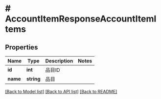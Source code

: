 # # AccountItemResponseAccountItemItems

## Properties

Name | Type | Description | Notes
------------ | ------------- | ------------- | -------------
**id** | **int** | 品目ID |
**name** | **string** | 品目 |

[[Back to Model list]](../../README.md#models) [[Back to API list]](../../README.md#endpoints) [[Back to README]](../../README.md)
